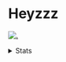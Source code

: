 # Heyzzz  

[![.](https://skillicons.dev/icons?i=js,java)](https://skillicons.dev)  

<details>
<summary>Stats</summary
<!--START_SECTION:waka-->

```txt
Java         1 hr 37 mins    █████████████▓░░░░░░░░░░░   55.21 %
YAML         37 mins         █████▒░░░░░░░░░░░░░░░░░░░   21.23 %
JSON         22 mins         ███▒░░░░░░░░░░░░░░░░░░░░░   12.77 %
TypeScript   9 mins          █▒░░░░░░░░░░░░░░░░░░░░░░░   05.27 %
JavaScript   7 mins          █░░░░░░░░░░░░░░░░░░░░░░░░   04.32 %
```

<!--END_SECTION:waka-->
</details>
